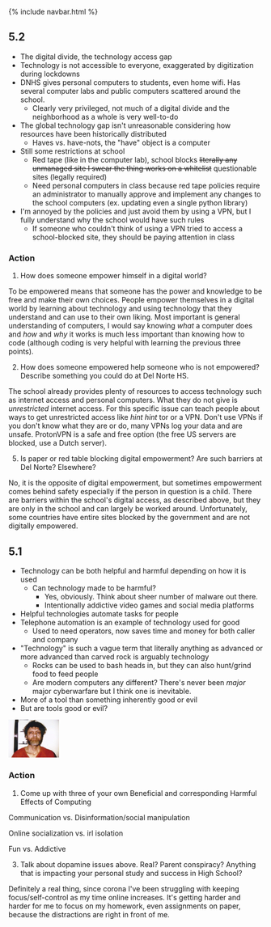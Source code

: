 {% include navbar.html %}

## 5.2
- The digital divide, the technology access gap
- Technology is not accessible to everyone, exaggerated by digitization during lockdowns
- DNHS gives personal computers to students, even home wifi.  Has several computer labs and public computers scattered around the school.
  - Clearly very privileged, not much of a digital divide and the neighborhood as a whole is very well-to-do
- The global technology gap isn't unreasonable considering how resources have been historically distributed
  - Haves vs. have-nots, the "have" object is a computer
- Still some restrictions at school
  - Red tape (like in the computer lab), school blocks ~~literally any unmanaged site I swear the thing works on a whitelist~~ questionable sites (legally required)
  - Need personal computers in class because red tape policies require an administrator to manually approve and implement any changes to the school computers (ex. updating even a single python library)
- I'm annoyed by the policies and just avoid them by using a VPN, but I fully understand why the school would have such rules
  - If someone who couldn't think of using a VPN tried to access a school-blocked site, they should be paying attention in class

### Action
1. How does someone empower himself in a digital world?

To be empowered means that someone has the power and knowledge to be free and make their own choices.  People empower themselves in a digital world by learning about technology and using technology that they understand and can use to their own liking.  Most important is general understanding of computers, I would say knowing *what* a computer does and *how* and *why* it works is much less important than knowing how to code (although coding is very helpful with learning the previous three points).

2. How does someone empowered help someone who is not empowered? Describe something you could do at Del Norte HS.

The school already provides plenty of resources to access technology such as internet access and personal computers.  What they do not give is _unrestricted_ internet access.  For this specific issue can teach people about ways to get unrestricted access like *hint* *hint* tor or a VPN.  Don't use VPNs if you don't know what they are or do, many VPNs log your data and are unsafe.  ProtonVPN is a safe and free option (the free US servers are blocked, use a Dutch server).

5. Is paper or red table blocking digital empowerment?  Are such barriers at Del Norte?  Elsewhere?

No, it is the opposite of digital empowerment, but sometimes empowerment comes behind safety especially if the person in question is a child.  There are barriers within the school's digital access, as described above, but they are only in the school and can largely be worked around.  Unfortunately, some countries have entire sites blocked by the government and are not digitally empowered.


## 5.1
- Technology can be both helpful and harmful depending on how it is used
  - Can technology made to be harmful?
    - Yes, obviously.  Think about sheer number of malware out there.
    - Intentionally addictive video games and social media platforms
- Helpful technologies automate tasks for people
- Telephone automation is an example of technology used for good
  - Used to need operators, now saves time and money for both caller and company
- "Technology" is such a vague term that literally anything as advanced or more advanced than carved rock is arguably technology
  - Rocks can be used to bash heads in, but they can also hunt/grind food to feed people
  - Are modern computers any different?  There's never been *major* major cyberwarfare but I think one is inevitable.
- More of a tool than something inherently good or evil
- But are tools good or evil?
<img src="images/ted.jpg" width=100>

### Action
1. Come up with three of your own Beneficial and corresponding Harmful Effects of Computing

Communication vs. Disinformation/social manipulation

Online socialization vs. irl isolation

Fun vs. Addictive

3. Talk about dopamine issues above. Real? Parent conspiracy? Anything that is impacting your personal study and success in High School?

Definitely a real thing, since corona I've been struggling with keeping focus/self-control as my time online increases.  It's getting harder and harder for me to focus on my homework, even assignments on paper, because the distractions are right in front of me.
